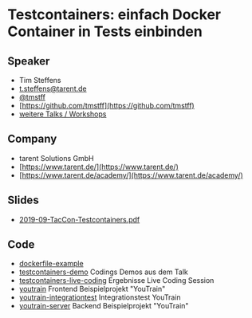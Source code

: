 # Testcontainers: einfach Docker Container in Tests einbinden

## Speaker

* Tim Steffens
* [t.steffens@tarent.de](mailto:t.steffens@tarent.de)
* [@tmstff](https://twitter.com/tmstff)
* [https://github.com/tmstff](https://github.com/tmstff)
* [weitere Talks / Workshops](https://tmstff.github.io/talks/)

## Company

* tarent Solutions GmbH
* [https://www.tarent.de/](https://www.tarent.de/)
* [https://www.tarent.de/academy/](https://www.tarent.de/academy/)

## Slides

* [2019-09-TacCon-Testcontainers.pdf](2019-09-TacCon-Testcontainers.pdf)

## Code

* [dockerfile-example](dockerfile-example/)
* [testcontainers-demo](testcontainers-demo/) Codings Demos aus dem Talk
* [testcontainers-live-coding](testcontainers-live-coding/) Ergebnisse Live Coding Session
* [youtrain](youtrain/) Frontend Beispielprojekt "YouTrain"
* [youtrain-integrationtest](youtrain-integrationtest/) Integrationstest YouTrain
* [youtrain-server](youtrain-server/) Backend Beispielprojekt "YouTrain"
